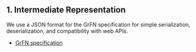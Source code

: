 ## 1. Intermediate Representation
We use a JSON format for the GrFN specification for simple serialization,
deserialization, and compatibility with web APIs.

- [GrFN specification](GrFN_specification_v0.1)
